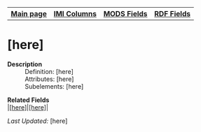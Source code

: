 <!DOCTYPE html>
<html>

<body>
<table style="width:100%">
  <tr>
    <th><a href="index.md">Main page</a></th>
	<th><a href="IMI.md">IMI Columns</a></th>
    <th><a href="MODS.md">MODS Fields</a></th>
    <th><a href="RDF.md">RDF Fields</a></th>
  </tr>
</table>



<h1>[here]</h1>
<dl>
  <dt><b>Description</b></dt>
  <dd>Definition: [here]</dd>
  <dd>Attributes:  [here]</dd>
  <dd>Subelements:  [here]</dd>
</dl>
<dl>
	<dt><b>Related Fields</b></dt>
		|<a href="template.md">[here]</a>|<a href="RDF.template.md">[here]</a>|
</dl>
<p><i>Last Updated: </i>[here]</p>
</body>
</html>